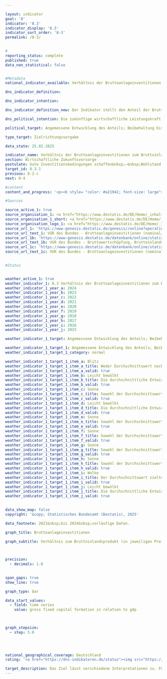 ```yaml
---

layout: indicator        
goal: '8'        
indicator: '8.3'        
indicator_display: '8.3'        
indicator_sort_order: '8-3'        
permalink: /8-3/        
        

#
reporting_status: complete        
published: true        
data_non_statistical: false        


#Metadata        
national_indicator_available: Verhältnis der Bruttoanlageinvestitionen zum Bruttoinlandsprodukt (Investitionsquote)        

dns_indicator_definition:         

dns_indicator_intention:         

dns_indicator_definition_new: Der Indikator stellt den Anteil der Bruttoanlageinvestitionen am nominalen Bruttoinlandsprodukt (<abbr title="Bruttoinlandsprodukt" tabindex="0">BIP</abbr>) dar.        

dns_political_intention: Die zukünftige wirtschaftliche Leistungskraft und die Wettbewerbsfähigkeit einer Volkswirtschaft hängen entscheidend von den Investitionen der Unternehmen und des Staates ab.        

political_target: Angemessene Entwicklung des Anteils; Beibehaltung bis 2030        

type_target: Zielrichtungsvorgabe        

data_state: 25.02.2025        

indicator_name: Verhältnis der Bruttoanlageinvestitionen zum Bruttoinlandsprodukt (Investitionsquote)        
section: Wirtschaftliche Zukunftsvorsorge        
postulate: Gute Investitionsbedingungen schaffen&nbsp;–&nbsp;Wohlstand dauerhaft erhalten        
target_id: 8.3.1        
previous: 8-2-c        
next: 8-4        

#content         
content_and_progress: '<p><b style= "color: #a21942; font-size: large">8.3&nbsp;Verhältnis der Bruttoanlageinvestitionen zum Bruttoinlandsprodukt (Investitionsquote)</b><br><br>Die Investitionsquote gilt als ein zentraler volkswirtschaftlicher Indikator für die zukünftige wirtschaftliche Entwicklung. Sie stellt das Verhältnis der Bruttoanlageinvestitionen zum Bruttoinlandsprodukt (<abbr title="Bruttoinlandsprodukt" tabindex="0">BIP</abbr>) in jeweiligen Preisen dar.<br><br>Bruttoanlageinvestitionen umfassen den wertmäßigen Zugang an Anlagegütern, das heißt den Erwerb abzüglich der Veräußerungen, ohne Berücksichtigung von Abschreibungen, die von inländischen Wirtschaftseinheiten erworben oder selbst erstellt werden, um sie länger als ein Jahr im Produktionsprozess einzusetzen.<br><br>Sie setzen sich zusammen aus: Ausrüstungen (Maschinen und Geräte einschließlich militärischer Waffensysteme), Bauten (Wohn- und Nichtwohnbauten) sowie sonstigen Anlagen, zu denen insbesondere Forschung und Entwicklung, Software und Datenbanken zählen.<br><br>Wertminderungen an Ausrüstungen und Anlagen bleiben unberücksichtigt; hingegen werden wesentliche Verbesserungen an vorhandenem Anlagevermögen mit einbezogen.<br><br>Die Investitionsquote wird im Rahmen der Volkswirtschaftlichen Gesamtrechnungen (<abbr title="Volkswirtschaftliche Gesamtrechnungen" tabindex="0">VGR</abbr>) vom Statistischen Bundesamt nach international harmonisierten Standards berechnet&nbsp;–&nbsp;insbesondere auf Grundlage des Europäischen Systems Volkswirtschaftlicher Gesamtrechnungen (<abbr title="Europäische System Volkswirtschaftlicher Gesamtrechnungen" tabindex="0">ESVG</abbr>).<br><br>Zu Beginn der 1990er-Jahre lag die Investitionsquote bei knapp 25&nbsp;%, sank jedoch innerhalb von rund zehn Jahren auf ihren bisherigen Tiefststand von 18,8&nbsp;%. Seit 2009&nbsp;war ein moderates und relativ stetiges Wachstum der Investitionsquote bis 2022&nbsp;zu beobachten. In den Jahren 2022&nbsp;bis 2024&nbsp;ging die Quote vergleichsweise deutlich zurück und lag nach vorläufigen Angaben zuletzt bei 20,9&nbsp;%. Die Bruttoanlageinvestitionen beliefen sich im Jahr 2024&nbsp;auf insgesamt 898&nbsp;Milliarden Euro; davon entfielen 126&nbsp;Milliarden Euro auf den Staat und 772&nbsp;Milliarden Euro auf nichtstaatliche Sektoren.<br><br>Während seit 1991&nbsp;konstant rund 50&nbsp;% der Investitionen auf Bauinvestitionen entfielen, veränderten sich die Anteile der Ausrüstungs- und sonstigen Investitionen deutlich: Entfielen 1991&nbsp;noch 40&nbsp;% auf Ausrüstungsgüter, sank dieser Anteil bis 2024&nbsp;auf 29&nbsp;%. Im gleichen Zeitraum stieg der Anteil der Investitionen in Forschung und Entwicklung sowie in Software und Datenbanken von 11&nbsp;% auf 19&nbsp;%.<br><br>Neben der Gliederung nach Gütergruppen lassen sich die Bruttoanlageinvestitionen auch nach Wirtschaftszweigen aufschlüsseln, in denen die Investitionen getätigt wurden. Den geringsten Anteil verzeichnete 2023&nbsp;der Wirtschaftszweig Land-, Forstwirtschaft und Fischerei mit 1,4&nbsp;%. Auf das Produzierende Gewerbe entfielen rund 22&nbsp;% der Investitionen (1991: über 28&nbsp;%). Die verbleibenden 76&nbsp;% wurden in den Dienstleistungsbereichen investiert (1991: 70&nbsp;%). Innerhalb des Dienstleistungsbereichs war das Grundstücks- und Wohnungswesen mit einem Anteil von 33&nbsp;% an der Gesamtsumme am stärksten vertreten.<br><br>Trotz steigender nominaler Investitionen bleibt Deutschland im internationalen Vergleich investitionsschwach. Seit 1996&nbsp;liegt die Investitionsquote kontinuierlich unter dem Durchschnitt der Organisation für wirtschaftliche Zusammenarbeit und Entwicklung (<abbr title="Organisation for Economic Co-operation and Development (Organisation für wirtschaftliche Zusammenarbeit und Entwicklung)" tabindex="0">OECD</abbr>), der im Jahr 2023&nbsp;bei 22,4&nbsp;% lag.</p>'                

#Sources        

source_active_1: true
source_organisation_1: <a href="https://www.destatis.de/DE/Home/_inhalt.html" target="_blank">Statistisches Bundesamt</a>
source_organisation_1_short: <a href="https://www.destatis.de/DE/Home/_inhalt.html" target="_blank">Statistisches Bundesamt</a>
source_organisation_logo_1: <a href="https://www.destatis.de/DE/Home/_inhalt.html" target="_blank"><img src="https://dns-indikatoren.de/public/OrgImgDe/destatis.png" alt="Statistisches Bundesamt" title=" Klicken Sie hier um zur Homepage der Organisation Statistisches Bundesamt zu gelangen." style="height:60px; width:148px; border:transparent"/></a>
source_url_1: 'https://www-genesis.destatis.de/genesis//online?operation=table&code=81000-0023&bypass=true&levelindex=0&levelid=1660823284613&language=de'
source_url_text_1: VGR des Bundes - Bruttoanlageinvestitionen (nominal/preisbereinigt)&nbsp;–&nbsp;GENESIS online 81000-0023
source_url_1b: 'https://www-genesis.destatis.de/datenbank/online/statistic/81000/table/81000-0001'
source_url_text_1b: VGR des Bundes - Bruttowertschöpfung, Bruttoinlandsprodukt (nominal/preisbereinigt)&nbsp;–&nbsp;GENESIS online 81000-0001
source_url_1c: 'https://www-genesis.destatis.de/datenbank/online/statistic/81000/table/81000-0129'
source_url_text_1c: VGR des Bundes - Bruttoanlageinvestitionen (nominal/ preisbereinigt)&nbsp;–&nbsp;GENESIS online 81000-0129
        

#Status        


weather_active_1: true
weather_indicator_1: 8.3 Verhältnis der Bruttoanlageinvestitionen zum Bruttoinlandsprodukt (Investitionsquote)
weather_indicator_1_year_a: 2024
weather_indicator_1_year_b: 2023
weather_indicator_1_year_c: 2022
weather_indicator_1_year_d: 2021
weather_indicator_1_year_e: 2020
weather_indicator_1_year_f: 2019
weather_indicator_1_year_g: 2018
weather_indicator_1_year_h: 2017
weather_indicator_1_year_i: 2016
weather_indicator_1_year_j: 2015

weather_indicator_1_target: Angemessene Entwicklung des Anteils; Beibehaltung bis 2030

weather_indicator_1_target_1: Angemessene Entwicklung des Anteils; Beibehaltung bis 2030
weather_indicator_1_target_1_category: normal

weather_indicator_1_target_1_item_a: Blitz
weather_indicator_1_target_1_item_a_title: Weder Durchschnittswert noch die vorherige Veränderung deuten in 2024 in die richtige Richtung.
weather_indicator_1_target_1_item_a_valid: true
weather_indicator_1_target_1_item_b: Leicht bewölkt
weather_indicator_1_target_1_item_b_title: Die durchschnittliche Entwicklung zielte in 2023 in die richtige Richtung, im vorangegangenen Jahr ergab sich jedoch eine Entwicklung in die falsche Richtung oder gar keine Veränderung.
weather_indicator_1_target_1_item_b_valid: true
weather_indicator_1_target_1_item_c: Sonne
weather_indicator_1_target_1_item_c_title: Sowohl der Durchschnittswert als auch die vorangegangene jährliche Veränderung deuteten in 2022 in die richtige Richtung.
weather_indicator_1_target_1_item_c_valid: true
weather_indicator_1_target_1_item_d: Leicht bewölkt
weather_indicator_1_target_1_item_d_title: Die durchschnittliche Entwicklung zielte in 2021 in die richtige Richtung, im vorangegangenen Jahr ergab sich jedoch eine Entwicklung in die falsche Richtung oder gar keine Veränderung.
weather_indicator_1_target_1_item_d_valid: true
weather_indicator_1_target_1_item_e: Sonne
weather_indicator_1_target_1_item_e_title: Sowohl der Durchschnittswert als auch die vorangegangene jährliche Veränderung deuteten in 2020 in die richtige Richtung.
weather_indicator_1_target_1_item_e_valid: true
weather_indicator_1_target_1_item_f: Sonne
weather_indicator_1_target_1_item_f_title: Sowohl der Durchschnittswert als auch die vorangegangene jährliche Veränderung deuteten in 2019 in die richtige Richtung.
weather_indicator_1_target_1_item_f_valid: true
weather_indicator_1_target_1_item_g: Sonne
weather_indicator_1_target_1_item_g_title: Sowohl der Durchschnittswert als auch die vorangegangene jährliche Veränderung deuteten in 2018 in die richtige Richtung.
weather_indicator_1_target_1_item_g_valid: true
weather_indicator_1_target_1_item_h: Sonne
weather_indicator_1_target_1_item_h_title: Sowohl der Durchschnittswert als auch die vorangegangene jährliche Veränderung deuteten in 2017 in die richtige Richtung.
weather_indicator_1_target_1_item_h_valid: true
weather_indicator_1_target_1_item_i: Wolke
weather_indicator_1_target_1_item_i_title: Der Durchschnittswert zielte in 2016 in die falsche Richtung oder zeigt eine Stagnation an, im vorangegangenen Jahr zeigte sich jedoch eine Wende in die gewünschte Richtung.
weather_indicator_1_target_1_item_i_valid: true
weather_indicator_1_target_1_item_j: Leicht bewölkt
weather_indicator_1_target_1_item_j_title: Die durchschnittliche Entwicklung zielte in 2015 in die richtige Richtung, im vorangegangenen Jahr ergab sich jedoch eine Entwicklung in die falsche Richtung oder gar keine Veränderung.
weather_indicator_1_target_1_item_j_valid: true        
        

data_show_map: false        
copyright: '&copy; Statistisches Bundesamt (Destatis), 2025'        

data_footnote: 2021&nbsp;bis 2024&nbsp;vorläufige Daten.        

graph_title: Bruttoanlageinvestitionen        

graph_subtitle: Verhältnis zum Bruttoinlandsprodukt (in jeweiligen Preisen)        

        

precision: 
  - decimals: 1.0
            

span_gaps: true        
show_line: true        

graph_type: bar                

data_start_values: 
  - field: time series
    value: gross fixed capital formation in relation to gdp        

        

graph_stepsize: 
  - step: 5.0
            

                        

national_geographical_coverage: Deutschland                
rating: '<a href="https://dns-indikatoren.de/status"><img src="https://sdg-indikatoren.de/public/Wettersymbole/Blitz.png" title="Weder Durchschnittswert noch die vorherige Veränderung deuten in 2024 in die richtige Richtung." alt="Wettersymbol Blitz"/></a>'        

target_description: Das Ziel lässt verschiedene Interpretationen zu. Für die hier vorgenommene Bewertung des Indikators wird angenommen, dass das Verhältnis der Bruttoanlageinvestitionen zum Bruttoinlandsprodukt steigen soll.<br><br>Ausgehend von der Zielformulierung ist für die Bewertung des Indikators nicht relevant, ob die Steigerung durch eine Steigerung des Zählers oder eine Verringerung des Nenners erreicht wird. Die Werte des Indikators 8.3&nbsp;sind sowohl im Jahr 2024, als auch im Durchschnitt der Jahre 2019&nbsp;bis 2024&nbsp;gesunken, das heißt die Werte entwickelten sich nicht in die gewünschte Richtung. Der Indikator 8.3&nbsp;wird für das Jahr 2024&nbsp;mit „Gewitter“ bewertet.        
---
```


